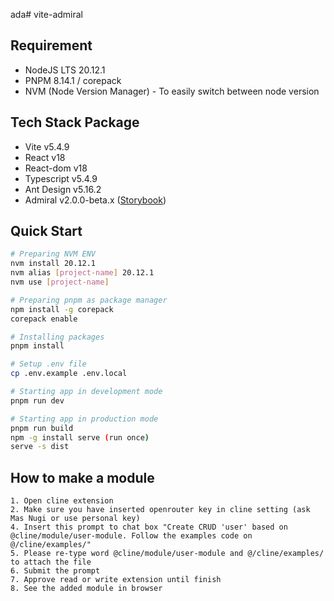  ada# vite-admiral

## Requirement

- NodeJS LTS 20.12.1
- PNPM 8.14.1 / corepack
- NVM (Node Version Manager) - To easily switch between node version

## Tech Stack Package

- Vite v5.4.9
- React v18
- React-dom v18
- Typescript v5.4.9
- Ant Design v5.16.2
- Admiral v2.0.0-beta.x ([Storybook](https://beta--65cb2a66b1a56c748571f7ec.chromatic.com/))

## Quick Start

```bash
# Preparing NVM ENV
nvm install 20.12.1
nvm alias [project-name] 20.12.1
nvm use [project-name]

# Preparing pnpm as package manager
npm install -g corepack
corepack enable

# Installing packages
pnpm install

# Setup .env file
cp .env.example .env.local

# Starting app in development mode
pnpm run dev

# Starting app in production mode
pnpm run build
npm -g install serve (run once)
serve -s dist
```

## How to make a module

```
1. Open cline extension
2. Make sure you have inserted openrouter key in cline setting (ask Mas Nugi or use personal key)
4. Insert this prompt to chat box "Create CRUD 'user' based on @cline/module/user-module. Follow the examples code on @/cline/examples/"
5. Please re-type word @cline/module/user-module and @/cline/examples/ to attach the file
6. Submit the prompt
7. Approve read or write extension until finish
8. See the added module in browser
```
